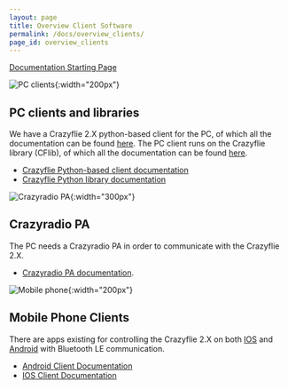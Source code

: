 ```yaml
---
layout: page
title: Overview Client Software
permalink: /docs/overview_clients/
page_id: overview_clients
---
```

[Documentation Starting Page](/docs/)



 ![PC clients](/images/documentation/overview/pc.png){:width="200px"}

PC clients and libraries
-----------------------

We have a Crazyflie 2.X python-based client for the PC, of which all the documentation can be found [here](/docs/crazyflie-clients-python/master/index/). The PC client runs on the Crazyflie library (CFlib), of which all the documentation can be found [here](/docs/crazyflie-lib-python/master/index/). 
 - [Crazyflie Python-based client documentation](/docs/crazyflie-clients-python/master/index/)
 - [Crazyflie Python library documentation](/docs/crazyflie-lib-python/master/index/)

 ![Crazyradio PA](/images/documentation/overview/crazyradiopa.png){:width="300px"}

Crazyradio PA
-----------------------



 The PC needs a Crazyradio PA in order to communicate with the Crazyflie 2.X. 

- [Crazyradio PA documentation](/docs/crazyradio-firmware/master/index/).


![Mobile phone](/images/documentation/overview/phone.png){:width="200px"}

Mobile Phone Clients
-----------------------

There are apps existing for controlling the Crazyflie 2.X on both [IOS](https://apps.apple.com/us/app/crazyflie-2-0/id946151480) and [Android](https://play.google.com/store/apps/details?id=se.bitcraze.crazyfliecontrol2) with Bluetooth LE communication. 
 
- [Android Client Documentation](https://wiki.bitcraze.io/doc:crazyflie:client:cfandroid:index) 
- [IOS Client Documentation](https://wiki.bitcraze.io/doc:crazyflie:client:cfios:index)


